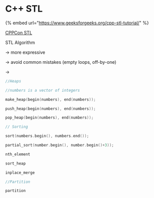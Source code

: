 # C++ STL

{% embed url="https://www.geeksforgeeks.org/cpp-stl-tutorial/" %}



[CPPCon STL](https://www.youtube.com/watch?v=2olsGf6JIkU)

STL Algorithm 

-&gt; more expressive

-&gt; avoid common mistakes \(empty loops, off-by-one\) 

-&gt; 

```cpp
//Heaps

//numbers is a vector of integers

make_heap(begin(numbers), end(numbers));

push_heap(begin(numbers), end(numbers));

pop_heap(begin(numbers), end(numbers));  

// Sorting

sort(numbers.begin(), numbers.end()); 

partial_sort(number.begin(), number.begin()+3));

nth_element

sort_heap

inplace_merge

//Partition

partition

```


